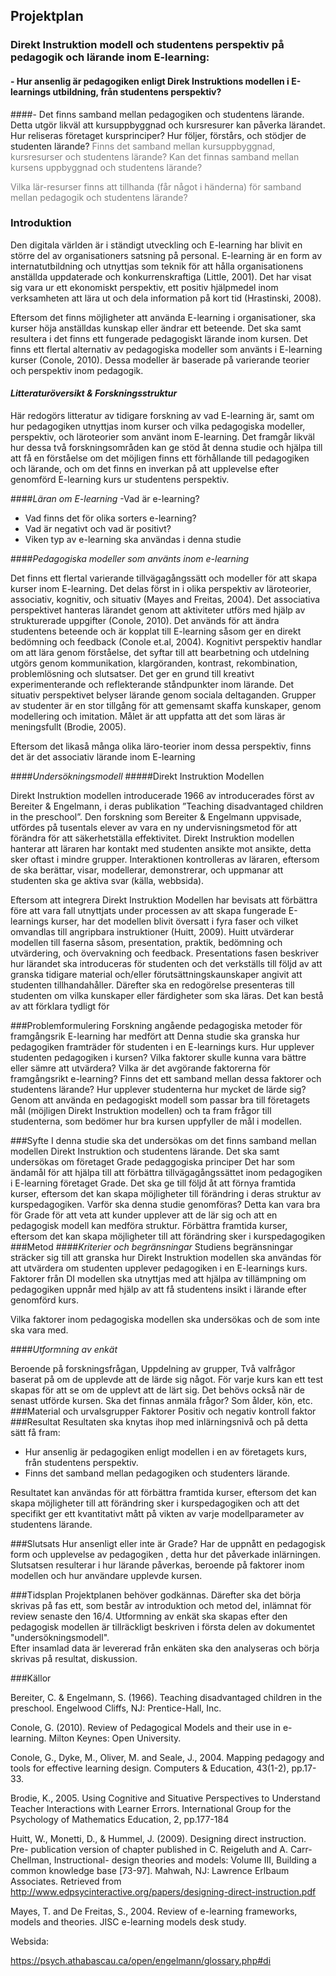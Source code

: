 ## Projektplan ### Direkt Instruktion modell och studentens perspektiv på pedagogik och lärande inom E-learning:
 #### - Hur ansenlig är pedagogiken enligt Direk Instruktions modellen i E-learnings utbildning, från studentens perspektiv? 
####-	 Det finns samband mellan pedagogiken och studentens lärande. Detta utgör likväl att kursuppbyggnad och kursresurer kan påverka lärandet. Hur reliseras företaget kursprinciper? Hur följer, förstårs, och stödjer de studenten lärande? 
<font color="grey">Finns det samband mellan kursuppbyggnad, kursresurser och studentens lärande?Kan det finnas samband mellan kursens uppbyggnad och studentens lärande?Vilka lär-resurser finns att tillhanda (får något i händerna) för samband mellan pedagogik och studentens lärande?</font>### Introduktion Den digitala världen är i ständigt utveckling och E-learning har blivit en större del av organisationers satsning på personal. E-learning är en form av internatutbildning och utnyttjas som teknik för att hålla organisationens anställda uppdaterade och konkurrenskraftiga (Little, 2001). Det har visat sig vara ur ett ekonomiskt perspektiv, ett positiv hjälpmedel inom verksamheten att lära ut och dela information på kort tid (Hrastinski, 2008).Eftersom det finns möjligheter att använda E-learning i organisationer, ska kurser höja anställdas kunskap eller ändrar ett beteende. Det ska samt resultera i det finns ett fungerade pedagogiskt lärande inom kursen. Det finns ett flertal alternativ av pedagogiska modeller som använts i E-learning kurser (Conole, 2010). Dessa modeller är baserade på varierande teorier och perspektiv inom pedagogik. #### _Litteraturöversikt & Forskningsstruktur_
Här redogörs litteratur av tidigare forskning av vad E-learning är, samt om hur pedagogiken utnyttjas inom kurser och vilka pedagogiska modeller, perspektiv, och läroteorier som använt inom E-learning. Det framgår likväl hur dessa två forskningsområden kan ge stöd åt denna studie och hjälpa till att få en förståelse om det möjligen finns ett förhållande till pedagogiken och lärande, och om det finns en inverkan på att upplevelse efter genomförd E-learning kurs ur studentens perspektiv. ####_Läran om E-learning_ -Vad är e-learning?- Vad finns det för olika sorters e-learning? - Vad är negativt och vad är positivt?- Viken typ av e-learning ska användas i denna studie####_Pedagogiska modeller som använts inom e-learning_ Det finns ett flertal varierande tillvägagångssätt och modeller för att skapa kurser inom E-learning. Det delas först in i olika perspektiv av läroteorier, associativ, kognitiv, och situativ (Mayes and Freitas, 2004). Det associativa perspektivet hanteras lärandet genom att aktiviteter utförs med hjälp av strukturerade uppgifter (Conole, 2010). Det används för att ändra studentens beteende och är kopplat till E-learning såsom ger en direkt bedömning och feedback (Conole et.al, 2004). Kognitivt perspektiv handlar om att lära genom förståelse, det syftar till att bearbetning och utdelning utgörs genom kommunikation, klargöranden, kontrast, rekombination, problemlösning och slutsatser. Det ger en grund till kreativt experimenterande och reflekterande ståndpunkter inom lärande. Det situativ perspektivet belyser lärande genom sociala deltaganden. Grupper av studenter är en stor tillgång för att gemensamt skaffa kunskaper, genom modellering och imitation. Målet är att uppfatta att det som läras är meningsfullt (Brodie, 2005). Eftersom det likaså många olika läro-teorier inom dessa perspektiv, finns det är det associativ lärande inom E-learning ####_Undersökningsmodell_#####Direkt Instruktion ModellenDirekt Instruktion modellen introducerade 1966 av introducerades först av Bereiter & Engelmann, i deras publikation ”Teaching disadvantaged children in the preschool”. Den forskning som Bereiter & Engelmann uppvisade, utfördes på tusentals elever av vara en ny undervisningsmetod för att förändra för att säkerhetställa effektivitet.  Direkt Instruktion modellen hanterar att läraren har kontakt med studenten ansikte mot ansikte, detta sker oftast i mindre grupper. Interaktionen kontrolleras av läraren, eftersom de ska berättar, visar, modellerar, demonstrerar, och uppmanar att studenten ska ge aktiva svar (källa, webbsida). Eftersom att integrera Direkt Instruktion Modellen  har bevisats att förbättra före att vara fall utnyttjats under processen av att skapa fungerade E-learnings kurser, har det modellen blivit översatt i fyra faser och vilket omvandlas till angripbara instruktioner (Huitt, 2009). Huitt utvärderar modellen till faserna såsom, presentation, praktik, bedömning och utvärdering, och övervakning och feedback.Presentations fasen beskriver hur lärandet ska introduceras för studenten och det verkställs till följd av att granska tidigare material och/eller förutsättningskaunskaper angivit att studenten tillhandahåller. Därefter ska en redogörelse presenteras till studenten om vilka kunskaper eller färdigheter som ska läras. Det kan bestå av att förklara tydligt för ###Problemformulering Forskning angående pedagogiska metoder för framgångsrik E-learning har medfört att Denna studie ska granska hur pedagogiken framträder för studenten i en E-learnings kurs. Hur upplever studenten pedagogiken i kursen?Vilka faktorer skulle kunna vara bättre eller sämre att utvärdera?Vilka är det avgörande faktorerna för framgångsrikt e-learning? Finns det ett samband mellan dessa faktorer och studentens lärande? Hur upplever studenterna hur mycket de lärde sig? Genom att använda en pedagogiskt modell som passar bra till företagets mål (möjligen Direkt Instruktion modellen) och ta fram frågor till studenterna, som bedömer hur bra kursen uppfyller de mål i modellen.###Syfte I denna studie ska det undersökas om det finns samband mellan modellen Direkt Instruktion och studentens lärande. Det ska samt undersökas om företaget Grade pedaggogiska principer Det har som ändamål för att hjälpa till att förbättra tillvägagångssättet inom pedagogiken i E-learning företaget Grade. Det ska ge till följd åt att förnya framtida kurser, eftersom det kan skapa möjligheter till förändring i deras struktur av kurspedagogiken. Varför ska denna studie genomföras? Detta kan vara bra för Grade för att veta att kunder upplever att de lär sig och att en pedagogisk modell kan medföra struktur. Förbättra framtida kurser, eftersom det kan skapa möjligheter till att förändring sker i kurspedagogiken###Metod ####_Kriterier och begränsningar_Studiens begränsningar sträcker sig till att granska hur Direkt Instruktion modellen ska användas för att utvärdera om studenten upplever pedagogiken i en E-learnings kurs. Faktorer från DI modellen ska utnyttjas med att hjälpa av tillämpning  om pedagogiken uppnår med hjälp av att få studentens insikt i lärande efter genomförd kurs. Vilka faktorer inom pedagogiska modellen ska undersökas och de som inte ska vara med. ####_Utformning av enkät_Beroende på forskningsfrågan,Uppdelning av grupper,Två valfrågor baserat på om de upplevde att de lärde sig något.  För varje kurs kan ett test skapas för att se om de upplevt att de lärt sig. Det behövs också när de senast utförde kursen. Ska det finnas anmäla frågor? Som ålder, kön, etc. ###Material och urvalsgrupperFaktorerPositiv och negativ kontroll faktor ###Resultat Resultaten ska knytas ihop med inlärningsnivå och på detta sätt få fram: - Hur ansenlig är pedagogiken enligt modellen i en av företagets kurs, från studentens perspektiv. - Finns det samband mellan pedagogiken och studenters lärande.Resultatet kan användas för att förbättra framtida kurser, eftersom det kan skapa möjligheter till att förändring sker i kurspedagogiken och att det specifikt ger ett kvantitativt mått på vikten av varje modellparameter av studentens lärande.###SlutsatsHur ansenligt eller inte är Grade? Har de uppnått en pedagogisk form och upplevelse av pedagogiken , detta hur det påverkade inlärningen. Slutsatsen resulterar i hur lärande påverkas, beroende på faktorer inom modellen och hur användare upplevde kursen. ###Tidsplan Projektplanen behöver godkännas. Därefter ska det börja skrivas på fas ett, som består av introduktion och metod del, inlämnat för review senaste den 16/4. Utformning av enkät ska skapas efter den pedagogisk modellen är tillräckligt beskriven i första delen av dokumentet "undersökningsmodell".  Efter insamlad data är levererad från enkäten ska den analyseras och börja skrivas på resultat, diskussion.###KällorBereiter, C. & Engelmann, S. (1966). Teaching disadvantaged children in the preschool. Engelwood Cliffs, NJ: Prentice-Hall, Inc.Conole, G. (2010). Review of Pedagogical Models and their use in e-learning. Milton Keynes: Open University.Conole, G., Dyke, M., Oliver, M. and Seale, J., 2004. Mapping pedagogy and tools for effective learning design. Computers & Education, 43(1-2), pp.17-33.Brodie, K., 2005. Using Cognitive and Situative Perspectives to Understand Teacher Interactions with Learner Errors. International Group for the Psychology of Mathematics Education, 2, pp.177-184Huitt, W., Monetti, D., & Hummel, J. (2009). Designing direct instruction. Pre- publication version of chapter published in C. Reigeluth and A. Carr-Chellman, Instructional- design theories and models: Volume III, Building a common knowledge base [73-97]. Mahwah, NJ: Lawrence Erlbaum Associates. Retrieved from http://www.edpsycinteractive.org/papers/designing-direct-instruction.pdf 
Mayes, T. and De Freitas, S., 2004. Review of e-learning frameworks, models and theories. JISC e-learning models desk study. Websida: 
https://psych.athabascau.ca/open/engelmann/glossary.php#di